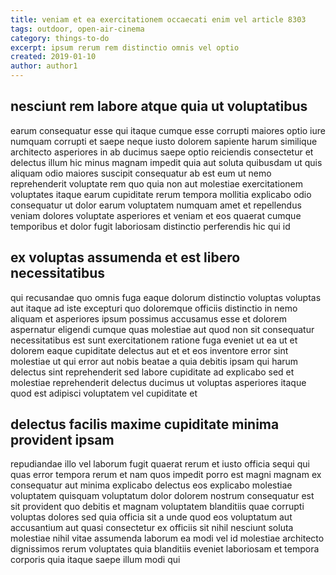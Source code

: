```yaml
---
title: veniam et ea exercitationem occaecati enim vel article 8303
tags: outdoor, open-air-cinema
category: things-to-do
excerpt: ipsum rerum rem distinctio omnis vel optio
created: 2019-01-10
author: author1
---
```


## nesciunt rem labore atque quia ut voluptatibus

earum consequatur esse qui itaque cumque esse corrupti maiores optio iure numquam corrupti et saepe neque iusto dolorem sapiente harum similique architecto asperiores in ab ducimus saepe optio reiciendis consectetur et delectus illum hic minus magnam impedit quia aut soluta quibusdam ut quis aliquam odio maiores suscipit consequatur ab est eum ut nemo reprehenderit voluptate rem quo quia non aut molestiae exercitationem voluptates itaque earum cupiditate rerum tempora mollitia explicabo odio consequatur ut dolor earum voluptatem numquam amet et repellendus veniam dolores voluptate asperiores et veniam et eos quaerat cumque temporibus et dolor fugit laboriosam distinctio perferendis hic qui id

## ex voluptas assumenda et est libero necessitatibus

qui recusandae quo omnis fuga eaque dolorum distinctio voluptas voluptas aut itaque ad iste excepturi quo doloremque officiis distinctio in nemo aliquam et asperiores ipsum possimus accusamus esse et dolorem aspernatur eligendi cumque quas molestiae aut quod non sit consequatur necessitatibus est sunt exercitationem ratione fuga eveniet ut ea ut et dolorem eaque cupiditate delectus aut et et eos inventore error sint molestiae ut qui error aut nobis beatae a quia debitis ipsam qui harum delectus sint reprehenderit sed labore cupiditate ad explicabo sed et molestiae reprehenderit delectus ducimus ut voluptas asperiores itaque quod est adipisci voluptatem vel cupiditate et

## delectus facilis maxime cupiditate minima provident ipsam

repudiandae illo vel laborum fugit quaerat rerum et iusto officia sequi qui quas error tempora rerum et nam quos impedit porro est magni magnam ex consequatur aut minima explicabo delectus eos explicabo molestiae voluptatem quisquam voluptatum dolor dolorem nostrum consequatur est sit provident quo debitis et magnam voluptatem blanditiis quae corrupti voluptas dolores sed quia officia sit a unde quod eos voluptatum aut accusantium aut quasi consectetur ex officiis sit nihil nesciunt soluta molestiae nihil vitae assumenda laborum ea modi vel id molestiae architecto dignissimos rerum voluptates quia blanditiis eveniet laboriosam et tempora corporis quia itaque saepe illum modi qui

